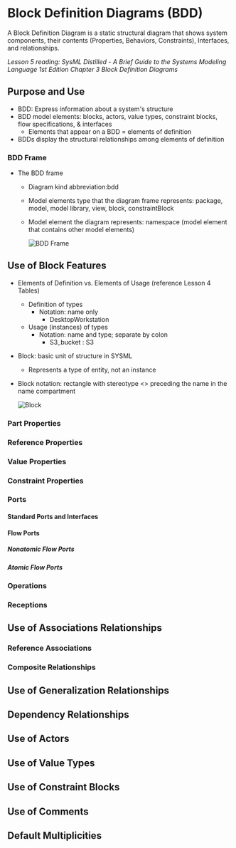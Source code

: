 # Block Definition Diagrams (BDD)

A Block Definition Diagram is a static structural diagram that shows system components, their contents (Properties, Behaviors, Constraints), Interfaces, and relationships.

*Lesson 5 reading: SysML Distilled - A Brief Guide to the Systems Modeling Language 1st Edition Chapter 3 Block Definition Diagrams*

## Purpose and Use

- BDD: Express information about a system's structure
- BDD model elements: blocks, actors, value types, constraint blocks, flow specifications, & interfaces
  - Elements that appear on a BDD = elements of definition
- BDDs display the structural relationships among elements of definition

### BDD Frame

- The BDD frame
  - Diagram kind abbreviation:bdd
  - Model elements type that the diagram frame represents: package, model, model library, view, block, constraintBlock
  - Model element the diagram represents: namespace (model element that contains other model elements)


    ![BDD Frame](https://github.com/kentmichae/AWS-Architecture-Model-Repository/blob/main/SysML%20Lessons/Lesson%20Views%20and%20SVGs/BDD%20Lesson%20-%20BDD%20Frame.svg)

## Use of Block Features

- Elements of Definition vs. Elements of Usage (reference Lesson 4 Tables)
  - Definition of types
    - Notation: name only
      - DesktopWorkstation
  - Usage (instances) of types
    - Notation: name and type; separate by colon
      - S3_bucket : S3
- Block: basic unit of structure in SYSML
  - Represents a type of entity, not an instance
- Block notation: rectangle with stereotype <<block>> preceding the name in the name compartment

    ![Block](https://github.com/kentmichae/AWS-Architecture-Model-Repository/blob/main/SysML%20Lessons/Lesson%20Views%20and%20SVGs/BDD%20Lesson%20-%20block.svg)

### Part Properties


### Reference Properties


### Value Properties



### Constraint Properties



### Ports



#### Standard Ports and Interfaces



#### Flow Ports




##### Nonatomic Flow Ports


##### Atomic Flow Ports


### Operations



### Receptions



## Use of Associations Relationships


### Reference Associations



### Composite Relationships



## Use of Generalization Relationships



## Dependency Relationships



## Use of Actors



## Use of Value Types



## Use of Constraint Blocks



## Use of Comments


## Default Multiplicities





